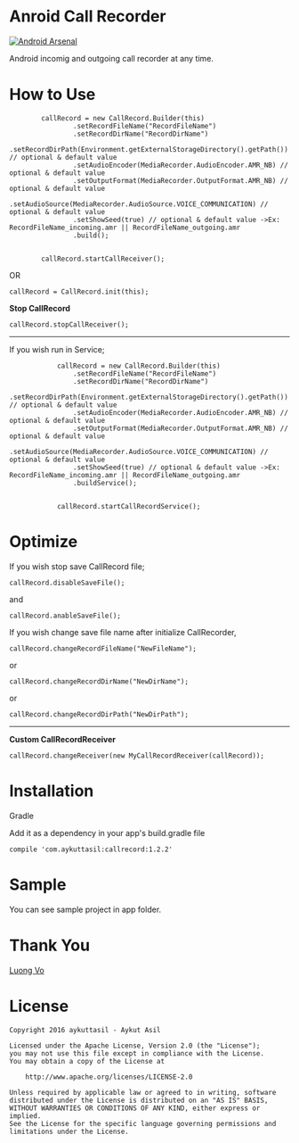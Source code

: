 # Anroid Call Recorder

[![Android Arsenal](https://img.shields.io/badge/Android%20Arsenal-Call%20Recorder-brightgreen.svg?style=flat)](http://android-arsenal.com/details/1/4544)

Android incomig and outgoing call recorder at any time.

# How to Use

```
        callRecord = new CallRecord.Builder(this)
                .setRecordFileName("RecordFileName")
                .setRecordDirName("RecordDirName")
                .setRecordDirPath(Environment.getExternalStorageDirectory().getPath()) // optional & default value
                .setAudioEncoder(MediaRecorder.AudioEncoder.AMR_NB) // optional & default value
                .setOutputFormat(MediaRecorder.OutputFormat.AMR_NB) // optional & default value
                .setAudioSource(MediaRecorder.AudioSource.VOICE_COMMUNICATION) // optional & default value
                .setShowSeed(true) // optional & default value ->Ex: RecordFileName_incoming.amr || RecordFileName_outgoing.amr
                .build();


        callRecord.startCallReceiver();
```

OR

```
callRecord = CallRecord.init(this);
```


**Stop CallRecord**

```
callRecord.stopCallReceiver();
```


---

If you wish run in Service;

```
            callRecord = new CallRecord.Builder(this)
                .setRecordFileName("RecordFileName")
                .setRecordDirName("RecordDirName")
                .setRecordDirPath(Environment.getExternalStorageDirectory().getPath()) // optional & default value
                .setAudioEncoder(MediaRecorder.AudioEncoder.AMR_NB) // optional & default value
                .setOutputFormat(MediaRecorder.OutputFormat.AMR_NB) // optional & default value
                .setAudioSource(MediaRecorder.AudioSource.VOICE_COMMUNICATION) // optional & default value
                .setShowSeed(true) // optional & default value ->Ex: RecordFileName_incoming.amr || RecordFileName_outgoing.amr
                .buildService();


            callRecord.startCallRecordService();
```


# Optimize

If you wish stop save CallRecord file;

```
callRecord.disableSaveFile();
```

and

```
callRecord.anableSaveFile();
```



If you wish change save file name after initialize CallRecorder,

```
callRecord.changeRecordFileName("NewFileName");
```
or
```
callRecord.changeRecordDirName("NewDirName");
```
or
```
callRecord.changeRecordDirPath("NewDirPath");
```


---

**Custom CallRecordReceiver**

```
callRecord.changeReceiver(new MyCallRecordReceiver(callRecord));
```


# Installation

Gradle

Add it as a dependency in your app's build.gradle file

```
compile 'com.aykuttasil:callrecord:1.2.2'

```


# Sample

You can see sample project in app folder.


# Thank You
[Luong Vo](https://github.com/luongvo)


# License 

```
Copyright 2016 aykuttasil - Aykut Asil

Licensed under the Apache License, Version 2.0 (the "License");
you may not use this file except in compliance with the License.
You may obtain a copy of the License at

    http://www.apache.org/licenses/LICENSE-2.0

Unless required by applicable law or agreed to in writing, software
distributed under the License is distributed on an "AS IS" BASIS,
WITHOUT WARRANTIES OR CONDITIONS OF ANY KIND, either express or implied.
See the License for the specific language governing permissions and
limitations under the License.
```




